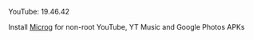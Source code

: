 YouTube: 19.46.42  

Install [Microg](https://github.com/ReVanced/GmsCore/releases) for non-root YouTube, YT Music and Google Photos APKs  
